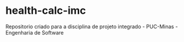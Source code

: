 # health-calc-imc
Repositorio criado para a disciplina de projeto integrado - PUC-Minas - Engenharia de Software
